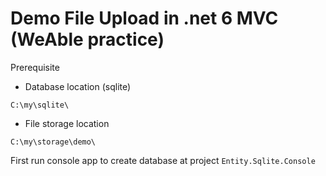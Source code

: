 # Demo File Upload in .net 6 MVC (WeAble practice)

Prerequisite

 - Database location (sqlite)
```
C:\my\sqlite\
```
 - File storage location
```
C:\my\storage\demo\
```

First run console app to create database at project ```Entity.Sqlite.Console```
